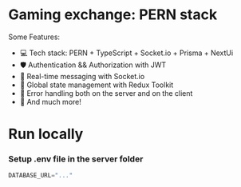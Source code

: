 # Gaming exchange: PERN stack

Some Features:

-   💻 Tech stack: PERN + TypeScript + Socket.io + Prisma + NextUi
-   🛡️ Authentication && Authorization with JWT
-   💬 Real-time messaging with Socket.io
-   👀 Global state management with Redux Toolkit
-   🐞 Error handling both on the server and on the client
-   🤫 And much more!

# Run locally

### Setup .env file in the server folder

```js
DATABASE_URL="..."
```